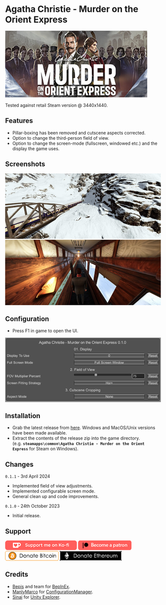 # Agatha Christie - Murder on the Orient Express

![Game Logo](screenshots/header.jpg)<br>

Tested against retail Steam version @ 3440x1440.

## Features
- Pillar-boxing has been removed and cutscene aspects corrected.
- Option to change the third-person field of view.
- Option to change the screen-mode (fullscreen, windowed etc.) and the display the game uses.

## Screenshots
![Cutscenes](screenshots/cutscenes.jpg) ![FOV](screenshots/fov.jpg)

## Configuration
- Press F1 in game to open the UI.

![Settings](screenshots/settings.png)<br>

## Installation
- Grab the latest release from [here](https://github.com/p1xel8ted/UltrawideFixes/releases/tag/AgathaChristieMOE). Windows and MacOS/Unix versions have been made available.
- Extract the contents of the release zip into the game directory.<br />(e.g. **`steamapps\common\Agatha Christie - Murder on the Orient Express`** for Steam on Windows).

## Changes

`0.1.1` - 3rd April 2024
- Implemented field of view adjustments.
- Implemented configurable screen mode.
- General clean up and code improvements.

`0.1.0` - 24th October 2023
- Initial release.

## Support

[![ko-fi](../donations/kofi.png)](https://ko-fi.com/F2F2DI3WA) [![patreon](../donations/patreon.png)](https://www.patreon.com/p1xel8ted) [![bitcoin](../donations/bitcoin.png)](https://github.com/p1xel8ted/UltrawideFixes/blob/main/donations/README.md) [![ethereum](../donations/ethereum.png)](https://github.com/p1xel8ted/UltrawideFixes/blob/main/donations/README.md)

## Credits
- [Bepis](https://github.com/bbepis) and team for [BepInEx](https://github.com/BepInEx/BepInEx).
- [ManlyMarco](https://github.com/ManlyMarco) for [ConfigurationManager](https://github.com/BepInEx/BepInEx.ConfigurationManager).
- [Sinai]() for [Unity Explorer](https://github.com/sinai-dev/UnityExplorer).